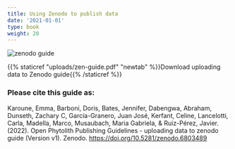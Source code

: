 ```yaml
---
title: Using Zenodo to publish data
date: '2021-01-01'
type: book
weight: 20
---
```


![zenodo guide](zenodo-guide.jpg "Uploading data to Zenodo guide")

{{% staticref "uploads/zen-guide.pdf" "newtab" %}}Download uploading data to Zenodo guide{{% /staticref %}}

### Please cite this guide as:

Karoune, Emma, Barboni, Doris, Bates, Jennifer, Dabengwa, Abraham, Dunseth, Zachary C, García-Granero, Juan José, Kerfant, Celine, Lancelotti, Carla, Madella, Marco, Musaubach, Maria Gabriela, & Ruiz-Pérez, Javier. (2022). Open Phytolith Publishing Guidelines - uploading data to zenodo guide (Version v1). Zenodo. https://doi.org/10.5281/zenodo.6803489
